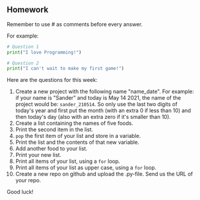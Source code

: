 Homework
-

Remember to use # as comments before every answer.

For example:

```Python
# Question 1
print("I love Programming!")

# Question 2
print("I can't wait to make my first game!")
```

Here are the questions for this week:

1. Create a new project with the following name "name_date". For example: if your name is "Sander" and today is May 14 2021, the name of the project would be: `sander_210514`. So only use the last two digits of today's year and first put the month (with an extra 0 if less than 10) and then today's day (also with an extra zero if it's smaller than 10).
1. Create a list containing the names of five foods.
1. Print the second item in the list.
1. `pop` the first item of your list and store in a variable.
1. Print the list and the contents of that new variable.
1. Add another food to your list.
1. Print your new list.
1. Print all items of your list, using a `for` loop.
1. Print all items of your list as upper case, using a `for` loop.
1. Create a new repo on github and upload the .py-file. Send us the URL of your repo.

Good luck!

